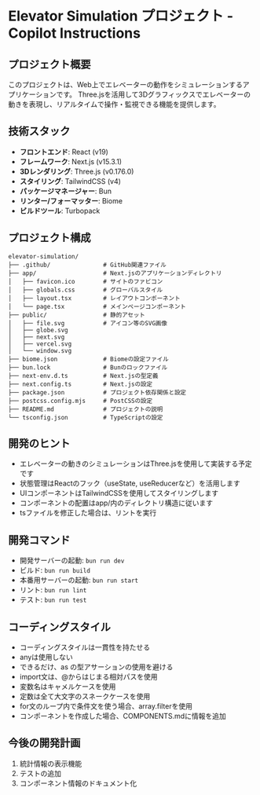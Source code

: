 # Elevator Simulation プロジェクト - Copilot Instructions

## プロジェクト概要

このプロジェクトは、Web上でエレベーターの動作をシミュレーションするアプリケーションです。
Three.jsを活用して3Dグラフィックスでエレベーターの動きを表現し、リアルタイムで操作・監視できる機能を提供します。

## 技術スタック

- **フロントエンド**: React (v19)
- **フレームワーク**: Next.js (v15.3.1)
- **3Dレンダリング**: Three.js (v0.176.0)
- **スタイリング**: TailwindCSS (v4)
- **パッケージマネージャー**: Bun
- **リンター/フォーマッター**: Biome
- **ビルドツール**: Turbopack

## プロジェクト構成

```
elevator-simulation/
├── .github/               # GitHub関連ファイル
├── app/                   # Next.jsのアプリケーションディレクトリ
│   ├── favicon.ico        # サイトのファビコン
│   ├── globals.css        # グローバルスタイル
│   ├── layout.tsx         # レイアウトコンポーネント
│   └── page.tsx           # メインページコンポーネント
├── public/                # 静的アセット
│   ├── file.svg           # アイコン等のSVG画像
│   ├── globe.svg
│   ├── next.svg
│   ├── vercel.svg
│   └── window.svg
├── biome.json             # Biomeの設定ファイル
├── bun.lock               # Bunのロックファイル
├── next-env.d.ts          # Next.jsの型定義
├── next.config.ts         # Next.jsの設定
├── package.json           # プロジェクト依存関係と設定
├── postcss.config.mjs     # PostCSSの設定
├── README.md              # プロジェクトの説明
└── tsconfig.json          # TypeScriptの設定
```

## 開発のヒント

- エレベーターの動きのシミュレーションはThree.jsを使用して実装する予定です
- 状態管理はReactのフック（useState, useReducerなど）を活用します
- UIコンポーネントはTailwindCSSを使用してスタイリングします
- コンポーネントの配置はapp/内のディレクトリ構造に従います
- tsファイルを修正した場合は、リントを実行

## 開発コマンド

- 開発サーバーの起動: `bun run dev`
- ビルド: `bun run build`
- 本番用サーバーの起動: `bun run start`
- リント: `bun run lint`
- テスト: `bun run test`

## コーディングスタイル

- コーディングスタイルは一貫性を持たせる
- anyは使用しない
- できるだけ、as の型アサーションの使用を避ける
- import文は、@からはじまる相対パスを使用
- 変数名はキャメルケースを使用
- 定数は全て大文字のスネークケースを使用
- for文のループ内で条件文を使う場合、array.filterを使用
- コンポーネントを作成した場合、COMPONENTS.mdに情報を追加

## 今後の開発計画

1. 統計情報の表示機能
2. テストの追加
3. コンポーネント情報のドキュメント化